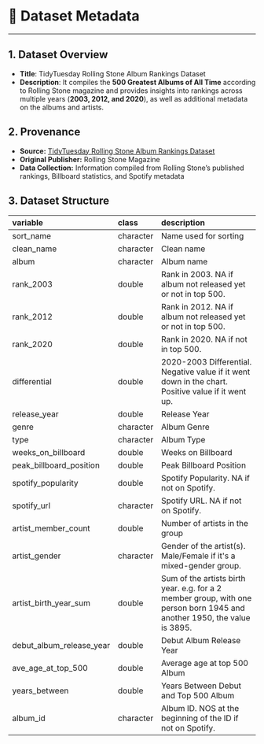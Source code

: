# 📄 **Dataset Metadata**

---

## 1. Dataset Overview

- **Title**: TidyTuesday Rolling Stone Album Rankings Dataset
- **Description**:
  It compiles the **500 Greatest Albums of All Time** according to Rolling Stone magazine and provides insights into rankings across multiple years (**2003, 2012, and 2020**), as well as additional metadata on the albums and artists.

## 2. Provenance

- **Source:** [TidyTuesday Rolling Stone Album Rankings Dataset](https://github.com/rfordatascience/tidytuesday/tree/main/data/2024/2024-05-07)
- **Original Publisher:** Rolling Stone Magazine
- **Data Collection:** Information compiled from Rolling Stone’s published rankings, Billboard statistics, and Spotify metadata

## 3. Dataset Structure

| variable                 | class     | description                                                                                                              |
| :----------------------- | :-------- | :----------------------------------------------------------------------------------------------------------------------- |
| sort_name                | character | Name used for sorting                                                                                                    |
| clean_name               | character | Clean name                                                                                                               |
| album                    | character | Album name                                                                                                               |
| rank_2003                | double    | Rank in 2003. NA if album not released yet or not in top 500.                                                            |
| rank_2012                | double    | Rank in 2012. NA if album not released yet or not in top 500.                                                            |
| rank_2020                | double    | Rank in 2020. NA if not in top 500.                                                                                      |
| differential             | double    | 2020-2003 Differential. Negative value if it went down in the chart. Positive value if it went up.                       |
| release_year             | double    | Release Year                                                                                                             |
| genre                    | character | Album Genre                                                                                                              |
| type                     | character | Album Type                                                                                                               |
| weeks_on_billboard       | double    | Weeks on Billboard                                                                                                       |
| peak_billboard_position  | double    | Peak Billboard Position                                                                                                  |
| spotify_popularity       | double    | Spotify Popularity. NA if not on Spotify.                                                                                |
| spotify_url              | character | Spotify URL. NA if not on Spotify.                                                                                       |
| artist_member_count      | double    | Number of artists in the group                                                                                           |
| artist_gender            | character | Gender of the artist(s). Male/Female if it's a mixed-gender group.                                                       |
| artist_birth_year_sum    | double    | Sum of the artists birth year. e.g. for a 2 member group, with one person born 1945 and another 1950, the value is 3895. |
| debut_album_release_year | double    | Debut Album Release Year                                                                                                 |
| ave_age_at_top_500       | double    | Average age at top 500 Album                                                                                             |
| years_between            | double    | Years Between Debut and Top 500 Album                                                                                    |
| album_id                 | character | Album ID. NOS at the beginning of the ID if not on Spotify.                                                              |
